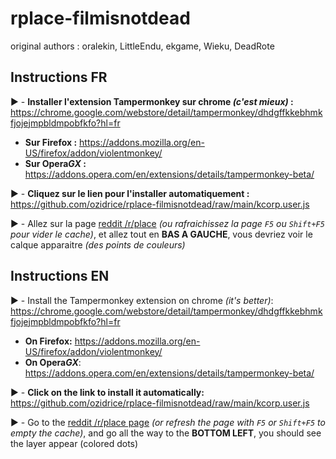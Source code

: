 # rplace-filmisnotdead
original authors :
oralekin, LittleEndu, ekgame, Wieku, DeadRote

## Instructions FR

▶️ - **Installer l'extension Tampermonkey  sur chrome *(c'est mieux)* :** https://chrome.google.com/webstore/detail/tampermonkey/dhdgffkkebhmkfjojejmpbldmpobfkfo?hl=fr
- **Sur Firefox :** https://addons.mozilla.org/en-US/firefox/addon/violentmonkey/
- **Sur Opera*GX* :** https://addons.opera.com/en/extensions/details/tampermonkey-beta/

▶️ - **Cliquez sur le lien pour l'installer automatiquement :** https://github.com/ozidrice/rplace-filmisnotdead/raw/main/kcorp.user.js

▶️ - Allez sur la page <a href="https://www.reddit.com/r/place/?cx=30&cy=974&px=44">reddit /r/place</a> *(ou rafraichissez la page `F5` ou `Shift+F5` pour vider le cache)*, et allez tout en **BAS A GAUCHE**, vous devriez voir le calque apparaitre *(des points de couleurs)*


## Instructions EN


▶️ - Install the Tampermonkey extension on chrome *(it's better)*: https://chrome.google.com/webstore/detail/tampermonkey/dhdgffkkebhmkfjojejmpbldmpobfkfo?hl=fr
- **On Firefox:** https://addons.mozilla.org/en-US/firefox/addon/violentmonkey/
- **On Opera*GX***: https://addons.opera.com/en/extensions/details/tampermonkey-beta/


▶️ - **Click on the link to install it automatically:** https://github.com/ozidrice/rplace-filmisnotdead/raw/main/kcorp.user.js

▶️ - Go to the <a href="https://www.reddit.com/r/place/?cx=30&cy=974&px=44">reddit /r/place page</a> *(or refresh the page with `F5` or `Shift+F5` to empty the cache)*, and go all the way to the **BOTTOM LEFT**, you should see the layer appear (colored dots)
